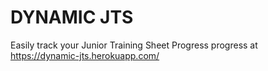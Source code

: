 # DYNAMIC JTS

Easily track your Junior Training Sheet Progress progress at https://dynamic-jts.herokuapp.com/
